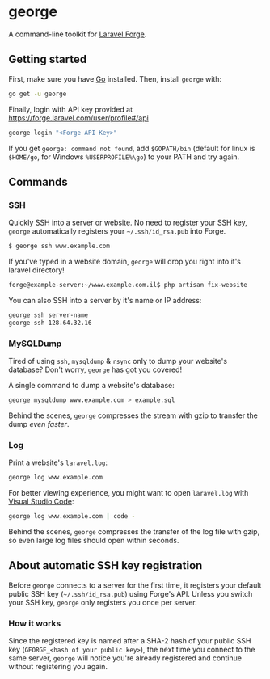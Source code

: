 # george

A command-line toolkit for [Laravel Forge](https://forge.laravel.com).

## Getting started

First, make sure you have [Go](https://golang.org) installed. Then, install `george` with:

```bash
go get -u george
```

Finally, login with API key provided at https://forge.laravel.com/user/profile#/api

```bash
george login "<Forge API Key>"
```

If you get `george: command not found`, add `$GOPATH/bin` (default for linux is `$HOME/go`, for Windows `%USERPROFILE%\go`) to your PATH and try again.

## Commands

### SSH

Quickly SSH into a server or website. No need to register your SSH key, `george` automatically registers your `~/.ssh/id_rsa.pub` into Forge.

```bash
$ george ssh www.example.com
```

If you've typed in a website domain, `george` will drop you right into it's laravel directory!

```bash
forge@example-server:~/www.example.com.il$ php artisan fix-website
```

You can also SSH into a server by it's name or IP address:

```bash
george ssh server-name
george ssh 128.64.32.16
```

### MySQLDump

Tired of using `ssh`, `mysqldump` & `rsync` only to dump your website's database? Don't worry, `george` has got you covered!

A single command to dump a website's database:

```bash
george mysqldump www.example.com > example.sql
```

Behind the scenes, `george` compresses the stream with gzip to transfer the dump _even faster_.

### Log

Print a website's `laravel.log`:

```bash
george log www.example.com
```

For better viewing experience, you might want to open `laravel.log` with [Visual Studio Code](https://code.visualstudio.com/):

```bash
george log www.example.com | code -
```

Behind the scenes, `george` compresses the transfer of the log file with gzip, so even large log files should open within seconds.

## About automatic SSH key registration

Before `george` connects to a server for the first time, it registers your default public SSH key (`~/.ssh/id_rsa.pub`) using Forge's API. Unless you switch your SSH key, `george` only registers you once per server.

### How it works

Since the registered key is named after a SHA-2 hash of your public SSH key (`GEORGE_<hash of your public key>`), the next time you connect to the same server, `george` will notice you're already registered and continue without registering you again.

